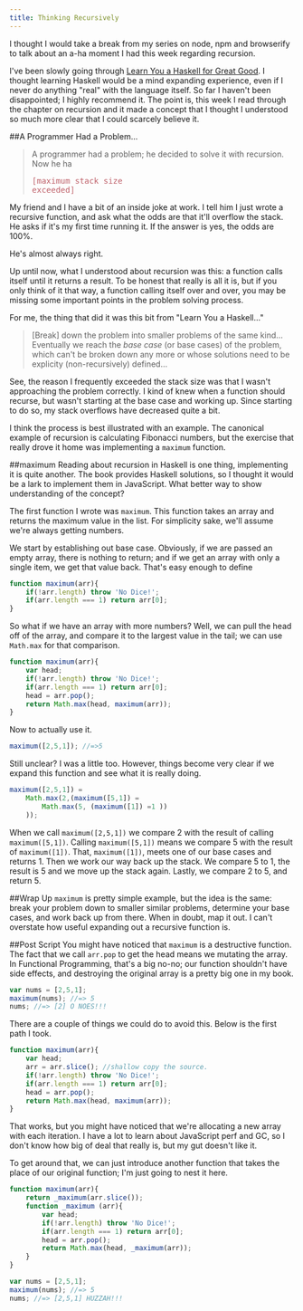 ```yaml
---
title: Thinking Recursively
---
```

I thought I would take a break from my series on node, npm and browserify to talk about an a-ha moment I had this week regarding recursion.

I've been slowly going through [Learn You a Haskell for Great Good](http://learnyouahaskell.com/). I thought learning Haskell would be a mind expanding experience, even if I never do anything "real" with the language itself. So far I haven't been disappointed; I highly recommend it. The point is, this week I read through the chapter on recursion and it made a concept that I thought I understood so much more clear that I could scarcely believe it.

##A Programmer Had a Problem...

>A programmer had a problem; he decided to solve it with recursion. Now he ha <pre style="color: #bf616a">[maximum stack size exceeded]</pre>

My friend and I have a bit of an inside joke at work. I tell him I just wrote a recursive function, and ask what the odds are that it'll overflow the stack. He asks if it's my first time running it. If the answer is yes, the odds are 100%. 

He's almost always right.

Up until now, what I understood about recursion was this: a function calls itself until it returns a result. To be honest that really is all it is, but if you only think of it that way, a function calling itself over and over, you may be missing some important points in the problem solving process.

For me, the thing that did it was this bit from "Learn You a Haskell..."

>[Break] down the problem into smaller problems of the same kind&#8230; Eventually we reach the _base case_ (or base cases) of the problem, which can't be broken down any more or whose solutions need to be explicity (non-recursively) defined&#8230;

See, the reason I frequently exceeded the stack size was that I wasn't approaching the problem correctly. I kind of knew when a function should recurse, but wasn't starting at the base case and working up. Since starting to do so, my stack overflows have decreased quite a bit.

I think the process is best illustrated with an example. The canonical example of recursion is calculating Fibonacci numbers, but the exercise that really drove it home was implementing a ```maximum``` function.

##maximum
Reading about recursion in Haskell is one thing, implementing it is quite another. The book provides Haskell solutions, so I thought it would be a lark to implement them in JavaScript. What better way to show understanding of the concept?

The first function I wrote was ```maximum```. This function takes an array and returns the maximum value in the list. For simplicity sake, we'll assume we're always getting numbers.

We start by establishing out base case. Obviously, if we are passed an empty array, there is nothing to return; and if we get an array with only a single item, we get that value back. That's easy enough to define

~~~ javascript
function maximum(arr){
	if(!arr.length) throw 'No Dice!';
	if(arr.length === 1) return arr[0];
}
~~~

So what if we have an array with more numbers? Well, we can pull the head off of the array, and compare it to the largest value in the tail; we can use ```Math.max``` for that comparison.

~~~ javascript
function maximum(arr){
	var head;
	if(!arr.length) throw 'No Dice!';
	if(arr.length === 1) return arr[0];
	head = arr.pop();
	return Math.max(head, maximum(arr));
}
~~~

Now to actually use it.
~~~ javascript
maximum([2,5,1]); //=>5
~~~

Still unclear? I was a little too. However, things become very clear if we expand this function and see what it is really doing.

~~~ javascript
maximum([2,5,1]) = 
	Math.max(2,(maximum([5,1]) = 
		Math.max(5, (maximum([1]) =1 ))
	));
~~~

When we call ```maximum([2,5,1])``` we compare 2 with the result of calling ```maximum([5,1])```. Calling ```maximum([5,1])``` means we compare 5 with the result of ```maximum([1])```. That, ```maximum([1])```, meets one of our base cases and returns 1. Then we work our way back up the stack. We compare 5 to 1, the result is 5 and we move up the stack again. Lastly, we compare 2 to 5, and return 5.

##Wrap Up
```maximum``` is pretty simple example, but the idea is the same: break your problem down to smaller similar problems, determine your base cases, and work back up from there. When in doubt, map it out. I can't overstate how useful expanding out a recursive function is.

##Post Script
You might have noticed that ```maximum``` is a destructive function. The fact that we call ```arr.pop``` to get the head means we mutating the array. In Functional Programming, that's a big no-no; our function shouldn't have side effects, and destroying the original array is a pretty big one in my book. 

~~~ javascript
var nums = [2,5,1];
maximum(nums); //=> 5
nums; //=> [2] O NOES!!!
~~~

There are a couple of things we could do to avoid this. Below is the first path I took.

~~~ javascript
function maximum(arr){
	var head;
	arr = arr.slice(); //shallow copy the source.
	if(!arr.length) throw 'No Dice!';
	if(arr.length === 1) return arr[0];
	head = arr.pop();
	return Math.max(head, maximum(arr));
}
~~~

That works, but you might have noticed that we're allocating a new array with each iteration. I have a lot to learn about JavaScript perf and GC, so I don't know how big of deal that really is, but my gut doesn't like it. 

To get around that, we can just introduce another function that takes the place of our original function; I'm just going to nest it here.

~~~ javascript
function maximum(arr){
	return _maximum(arr.slice());
	function _maximum (arr){
		var head;
		if(!arr.length) throw 'No Dice!';
		if(arr.length === 1) return arr[0];
		head = arr.pop();
		return Math.max(head, _maximum(arr));
    }
}
~~~

~~~ javascript
var nums = [2,5,1];
maximum(nums); //=> 5
nums; //=> [2,5,1] HUZZAH!!!
~~~
